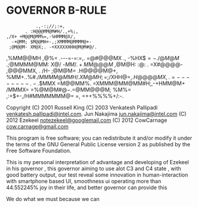 GOVERNOR B-RULE
===============

               .,-:;//;:=,
           . :H@@@MM@M#H/.,+%;,
	,/X+ +M@@M@MM%=,-%HMMM@X/,
      -+@MM; $M@@MH+-,;XMMMM@MMMM@+-
     ;@M@@M- XM@X;. -+XXXXXHHH@M@M#@/.
   ,%MM@@MH ,@%=            .---=-=:=,.
   =@#@@@MX .,              -%HX$$%%%+;
  =-./@M@M$                  .;@MMMM@MM:
  X@/ -$MM/                    .+MM@@@M$
 ,@M@H: :@:                    . =X#@@@@-
 ,@@@MMX, .                    /H- ;@M@M=
 .H@@@@M@+,                    %MM+..%#$.
  /MMMM@MMH/.                  XM@MH; =;
   /%+%$XHH@$=              , .H@@@@MX,
    .=--------.           -%H.,@@@@@MX,
    .%MM@@@HHHXX$$$%+= .:$MMX =M@@MM%.
      =XMMM@MM@MM#H;,-+HMM@M+ /MMMX=
        =%@M@M#@$-.=$@MM@@@M; %M%=
          ,:+$+-,/H#MMMMMMM@= =,
                =++%%%%+/:-.


 Copyright (C)  2001 Russell King
           (C)  2003 Venkatesh Pallipadi <venkatesh.pallipadi@intel.com>.
                     Jun Nakajima <jun.nakajima@intel.com>
           (C)  2012 Ezekeel <notezekeel@googlemail.com>
           (C)  2012 CowCarnage <cow.carnage@gmail.com>

 This program is free software; you can redistribute it and/or modify
 it under the terms of the GNU General Public License version 2 as
 published by the Free Software Foundation.
 

This is my personal interpretation of advantage and developing of Ezekeel in his governor , this governor aiming to use alot C3 and C4 state , with good battery output, our test reveal some innovation in human-interaction with smartphone based UI, smoothness ui operating more than 44.552245% joy in their life, and better governor can provide this

We do what we must because we can
